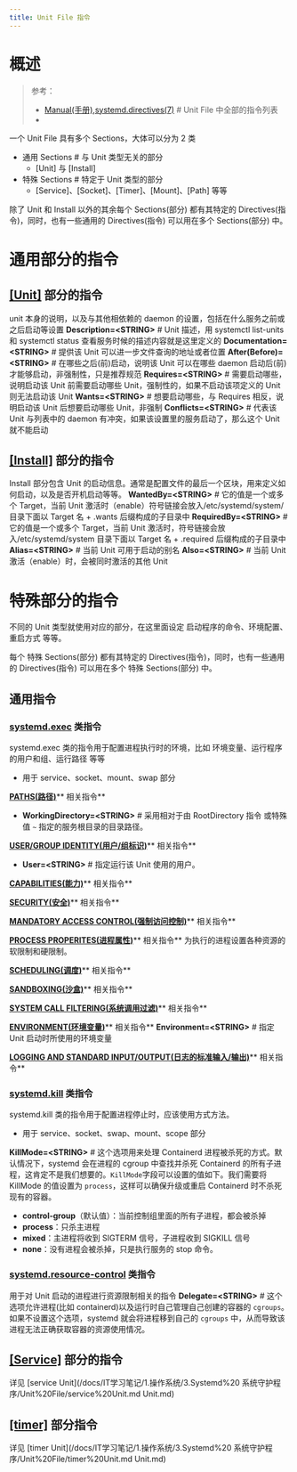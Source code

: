 ```yaml
---
title: Unit File 指令
---
```


# 概述

> 参考：
> - [Manual(手册),systemd.directives(7)](https://man7.org/linux/man-pages/man7/systemd.directives.7.html) # Unit File 中全部的指令列表
> -

一个 Unit File 具有多个 Sections，大体可以分为 2 类

- 通用 Sections # 与 Unit 类型无关的部分
  - \[Unit] 与 \[Install]
- 特殊 Sections # 特定于 Unit 类型的部分
  - \[Service]、\[Socket]、\[Timer]、\[Mount]、\[Path] 等等

除了 Unit 和 Install 以外的其余每个 Sections(部分) 都有其特定的 Directives(指令)，同时，也有一些通用的 Directives(指令) 可以用在多个 Sections(部分) 中。

# 通用部分的指令

## [\[Unit\]](https://man7.org/linux/man-pages/man5/systemd.unit.5.html#[UNIT]_SECTION_OPTIONS) 部分的指令

unit 本身的说明，以及与其他相依赖的 daemon 的设置，包括在什么服务之前或之后启动等设置
**Description=\<STRING>** # Unit 描述，用 systemctl list-units 和 systemctl status 查看服务时候的描述内容就是这里定义的
**Documentation=\<STRING>** # 提供该 Unit 可以进一步文件查询的地址或者位置
**After(Before)=\<STRING>** # 在哪些之后(前)启动，说明该 Unit 可以在哪些 daemon 启动后(前)才能够启动，非强制性，只是推荐规范
**Requires=\<STRING>** # 需要启动哪些，说明启动该 Unit 前需要启动哪些 Unit，强制性的，如果不启动该项定义的 Unit 则无法启动该 Unit
**Wants=\<STRING>** # 想要启动哪些，与 Requires 相反，说明启动该 Unit 后想要启动哪些 Unit，非强制
**Conflicts=\<STRING>** # 代表该 Unit 与列表中的 daemon 有冲突，如果该设置里的服务启动了，那么这个 Unit 就不能启动

## [\[Install\]](https://man7.org/linux/man-pages/man5/systemd.unit.5.html#[INSTALL]_SECTION_OPTIONS) 部分的指令

Install 部分包含 Unit 的启动信息。通常是配置文件的最后一个区块，用来定义如何启动，以及是否开机启动等等。
**WantedBy=\<STRING>** # 它的值是一个或多个 Target，当前 Unit 激活时（enable）符号链接会放入/etc/systemd/system/目录下面以 Target 名 + .wants 后缀构成的子目录中
**RequiredBy=\<STRING>** # 它的值是一个或多个 Target，当前 Unit 激活时，符号链接会放入/etc/systemd/system 目录下面以 Target 名 + .required 后缀构成的子目录中
**Alias=\<STRING>** # 当前 Unit 可用于启动的别名
**Also=\<STRING>** # 当前 Unit 激活（enable）时，会被同时激活的其他 Unit

# 特殊部分的指令

不同的 Unit 类型就使用对应的部分，在这里面设定 启动程序的命令、环境配置、重启方式 等等。

每个 特殊 Sections(部分) 都有其特定的 Directives(指令)，同时，也有一些通用的 Directives(指令) 可以用在多个 特殊 Sections(部分) 中。

## 通用指令

### [systemd.exec](https://man7.org/linux/man-pages/man5/systemd.exec.5.html) 类指令

systemd.exec 类的指令用于配置进程执行时的环境，比如 环境变量、运行程序的用户和组、运行路径 等等

- 用于 service、socket、mount、swap 部分

[**PATHS(路径)**](https://man7.org/linux/man-pages/man5/systemd.exec.5.html#PATHS)** 相关指令**

- **WorkingDirectory=\<STRING>** # 采用相对于由 RootDirectory 指令 或特殊值 `~` 指定的服务根目录的目录路径。

[**USER/GROUP IDENTITY(用户/组标识)**](https://man7.org/linux/man-pages/man5/systemd.exec.5.html#USER/GROUP_IDENTITY)** 相关指令**

- **User=\<STRING>** # 指定运行该 Unit 使用的用户。

[**CAPABILITIES(能力)**](https://man7.org/linux/man-pages/man5/systemd.exec.5.html#CAPABILITIES)** 相关指令**

[**SECURITY(安全)**](https://man7.org/linux/man-pages/man5/systemd.exec.5.html#SECURITY)** 相关指令**

[**MANDATORY ACCESS CONTROL(强制访问控制)**](https://man7.org/linux/man-pages/man5/systemd.exec.5.html#MANDATORY_ACCESS_CONTROL)** 相关指令**

[**PROCESS PROPERITES(进程属性)**](https://man7.org/linux/man-pages/man5/systemd.exec.5.html#PROCESS_PROPERTIES)** 相关指令**
为执行的进程设置各种资源的软限制和硬限制。

[**SCHEDULING(调度)**](https://man7.org/linux/man-pages/man5/systemd.exec.5.html#SCHEDULING)** 相关指令**

[**SANDBOXING(沙盒)**](https://man7.org/linux/man-pages/man5/systemd.exec.5.html#SANDBOXING)** 相关指令**

[**SYSTEM CALL FILTERING(系统调用过滤)**](https://man7.org/linux/man-pages/man5/systemd.exec.5.html#SYSTEM_CALL_FILTERING)** 相关指令**

[**ENVIRONMENT(环境变量)**](https://man7.org/linux/man-pages/man5/systemd.exec.5.html#ENVIRONMENT)** 相关指令**
**Environment=\<STRING>** # 指定 Unit 启动时所使用的环境变量

[**LOGGING AND STANDARD INPUT/OUTPUT(日志的标准输入/输出)**](https://man7.org/linux/man-pages/man5/systemd.exec.5.html#LOGGING_AND_STANDARD_INPUT/OUTPUT)** 相关指令**

### [systemd.kill](https://man7.org/linux/man-pages/man5/systemd.kill.5.html) 类指令

systemd.kill 类的指令用于配置进程停止时，应该使用方式方法。

- 用于 service、socket、swap、mount、scope 部分

**KillMode=\<STRING>** # 这个选项用来处理 Containerd 进程被杀死的方式。默认情况下，systemd 会在进程的 cgroup 中查找并杀死 Containerd 的所有子进程，这肯定不是我们想要的。`KillMode`字段可以设置的值如下。我们需要将 KillMode 的值设置为 `process`，这样可以确保升级或重启 Containerd 时不杀死现有的容器。

- **control-group**（默认值）：当前控制组里面的所有子进程，都会被杀掉
- **process**：只杀主进程
- **mixed**：主进程将收到 SIGTERM 信号，子进程收到 SIGKILL 信号
- **none**：没有进程会被杀掉，只是执行服务的 stop 命令。

### [systemd.resource-control](https://man7.org/linux/man-pages/man5/systemd.resource-control.5.html) 类指令

用于对 Unit 启动的进程进行资源限制相关的指令
**Delegate=\<STRING>** # 这个选项允许进程(比如 containerd)以及运行时自己管理自己创建的容器的 `cgroups`。如果不设置这个选项，systemd 就会将进程移到自己的 `cgroups` 中，从而导致该进程无法正确获取容器的资源使用情况。

## [\[Service\]](https://man7.org/linux/man-pages/man5/systemd.service.5.html) 部分的指令

详见 [service Unit](/docs/IT学习笔记/1.操作系统/3.Systemd%20 系统守护程序/Unit%20File/service%20Unit.md Unit.md)

## [\[timer\]](https://man7.org/linux/man-pages/man5/systemd.timer.5.html) 部分指令

详见 [timer Unit](/docs/IT学习笔记/1.操作系统/3.Systemd%20 系统守护程序/Unit%20File/timer%20Unit.md Unit.md)
